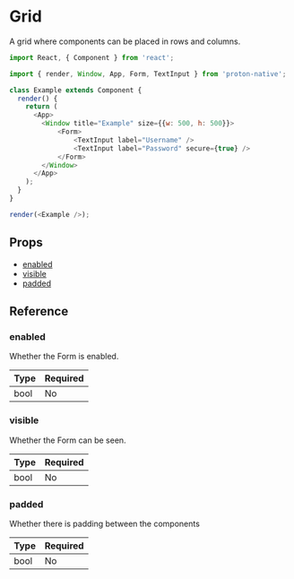 # Grid

A grid where components can be placed in rows and columns. 

```javascript
import React, { Component } from 'react';

import { render, Window, App, Form, TextInput } from 'proton-native';

class Example extends Component {
  render() {
    return (
      <App>
        <Window title="Example" size={{w: 500, h: 500}}>
            <Form>
                <TextInput label="Username" />
                <TextInput label="Password" secure={true} />
            </Form>
        </Window>
      </App>
    );
  }
}

render(<Example />);
```

## Props

- [enabled](#enabled)
- [visible](#visible)
- [padded](#padded)

## Reference

### enabled

Whether the Form is enabled.

| **Type** | **Required** |
| --- | --- |
| bool | No |

### visible

Whether the Form can be seen.

| **Type** | **Required** |
| --- | --- |
| bool | No |

### padded

Whether there is padding between the components

| **Type** | **Required** |
| --- | --- |
| bool | No |